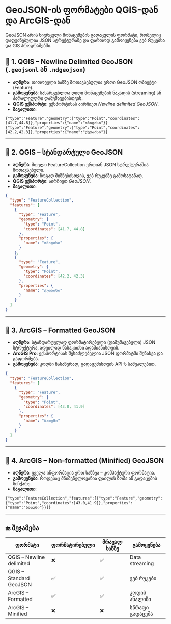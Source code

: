 
# GeoJSON-ის ფორმატები QGIS-დან და ArcGIS-დან

GeoJSON არის სივრცული მონაცემების გადაცვლის ფორმატი, რომელიც დაფუძნებულია JSON სტრუქტურაზე და ფართოდ გამოიყენება ვებ რუკებსა და GIS პროგრამებში.

## 📌 1. QGIS – Newline Delimited GeoJSON (`.geojsonl` ან `.ndgeojson`)

- **აღწერა**: თითოეული ხაზზე მოთავსებულია ერთი GeoJSON ობიექტი (Feature).
- **გამოყენება**: სასარგებლოა დიდი მონაცემების ნაკადის (streaming) ან პარალელური დამუშავებისთვის.
- **QGIS ექსპორტი**: ექსპორტისას აირჩიეთ _Newline delimited GeoJSON_.
- **მაგალითი**:

```
{"type":"Feature","geometry":{"type":"Point","coordinates":[41.7,44.8]},"properties":{"name":"თბილისი"}}
{"type":"Feature","geometry":{"type":"Point","coordinates":[42.2,42.3]},"properties":{"name":"ქუთაისი"}}
```

---

## 📌 2. QGIS – სტანდარტული GeoJSON

- **აღწერა**: მთელი FeatureCollection ერთიან JSON სტრუქტურაშია მოთავსებული.
- **გამოყენება**: ზოგად მიზნებისთვის, ვებ რუკებზე გამოსატანად.
- **QGIS ექსპორტი**: აირჩიეთ _GeoJSON_.
- **მაგალითი**:

```json
{
  "type": "FeatureCollection",
  "features": [
    {
      "type": "Feature",
      "geometry": {
        "type": "Point",
        "coordinates": [41.7, 44.8]
      },
      "properties": {
        "name": "თბილისი"
      }
    },
    {
      "type": "Feature",
      "geometry": {
        "type": "Point",
        "coordinates": [42.2, 42.3]
      },
      "properties": {
        "name": "ქუთაისი"
      }
    }
  ]
}
```

---

## 📌 3. ArcGIS – Formatted GeoJSON

- **აღწერა**: სტანდარტულად ფორმატირებული (დამუშავებული) JSON სტრუქტურა, ადვილად წასაკითხი ადამიანისთვის.
- **ArcGIS Pro**: ექსპორტისას შესაძლებელია JSON ფორმატში შენახვა და გაფორმება.
- **გამოყენება**: კოდში ჩასაწერად, გადაცემისთვის API-ს საშუალებით.

```json
{
  "type": "FeatureCollection",
  "features": [
    {
      "type": "Feature",
      "geometry": {
        "type": "Point",
        "coordinates": [43.0, 41.9]
      },
      "properties": {
        "name": "ბათუმი"
      }
    }
  ]
}
```

---

## 📌 4. ArcGIS – Non-formatted (Minified) GeoJSON

- **აღწერა**: ყველა ინფორმაცია ერთ ხაზზეა – კომპაქტური ფორმატია.
- **გამოყენება**: როდესაც მნიშვნელოვანია ფაილის ზომა ან გადაცემის სიჩქარე.
- **მაგალითი**:

```
{"type":"FeatureCollection","features":[{"type":"Feature","geometry":{"type":"Point","coordinates":[43.0,41.9]},"properties":{"name":"ბათუმი"}}]}
```

---

## 🔚 შეჯამება

| ფორმატი                    | ფორმატირებული | მრავალ ხაზზე | გამოყენება |
|---------------------------|---------------|--------------|------------|
| QGIS – Newline delimited  | ❌             | ✅            | Data streaming |
| QGIS – Standard GeoJSON   | ✅             | ✅            | ვებ რუკები |
| ArcGIS – Formatted        | ✅             | ✅            | კოდის ანალიზი |
| ArcGIS – Minified         | ❌             | ❌            | სწრაფი გადაცემა |

